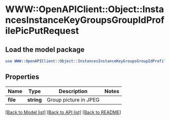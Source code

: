# WWW::OpenAPIClient::Object::InstancesInstanceKeyGroupsGroupIdProfilePicPutRequest

## Load the model package
```perl
use WWW::OpenAPIClient::Object::InstancesInstanceKeyGroupsGroupIdProfilePicPutRequest;
```

## Properties
Name | Type | Description | Notes
------------ | ------------- | ------------- | -------------
**file** | **string** | Group picture in JPEG | 

[[Back to Model list]](../README.md#documentation-for-models) [[Back to API list]](../README.md#documentation-for-api-endpoints) [[Back to README]](../README.md)



